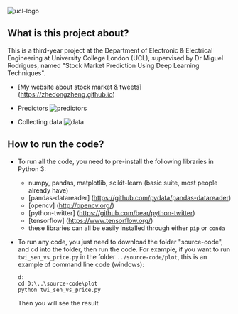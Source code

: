 ![ucl-logo](http://static.ucl.ac.uk/img/ucl-logo.svg)
## What is this project about?
This is a third-year project at the Department of Electronic & Electrical Engineering at University College London (UCL), supervised by Dr Miguel Rodrigues, named "Stock Market Prediction Using Deep Learning Techniques".

* [My website about stock market & tweets] (https://zhedongzheng.github.io)

* Predictors
![predictors](https://github.com/zhedongzheng/stock-market-prediction-using-deep-learning/blob/master/intro/features.png)

* Collecting data
![data](https://github.com/zhedongzheng/stock-market-prediction-using-deep-learning/blob/master/intro/data.png)

## How to run the code?
* To run all the code, you need to pre-install the following libraries in Python 3:
  * numpy, pandas, matplotlib, scikit-learn (basic suite, most people already have)
  * [pandas-datareader] (https://github.com/pydata/pandas-datareader)
  * [opencv] (http://opencv.org/)
  * [python-twitter] (https://github.com/bear/python-twitter)
  * [tensorflow] (https://www.tensorflow.org/)
  * these libraries can all be easily installed through either `pip` or `conda`
* To run any code, you just need to download the folder "source-code", and cd into the folder, then run the code. For example, if you want to run `twi_sen_vs_price.py` in the folder `../source-code/plot`, this is an example of command line code (windows):
	
	```
	d:
	cd D:\..\source-code\plot 
	python twi_sen_vs_price.py
	```
	Then you will see the result
